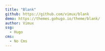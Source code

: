 ```yaml
---
title: "Blank"
github: https://github.com/vimux/blank
demo: https://themes.gohugo.io/theme/blank/
author: Vimux
ssg:
  - Hugo
cms:
  - No Cms
---
```

